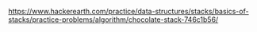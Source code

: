 https://www.hackerearth.com/practice/data-structures/stacks/basics-of-stacks/practice-problems/algorithm/chocolate-stack-746c1b56/
